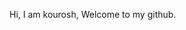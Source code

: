 Hi, I am kourosh, Welcome to my github.

<!---
kouritroncba/kouritroncba is a ✨ special ✨ repository because its `README.md` (this file) appears on your GitHub profile.
You can click the Preview link to take a look at your changes.
--->
